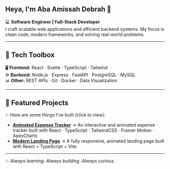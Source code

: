 ## Heya, I'm Aba Amissah Debrah 👋

<!--
**deeba39/deeba39** is a ✨ _special_ ✨ repository because its `README.md` (this file) appears on your GitHub profile.

Here are some ideas to get you started:

- 🔭 I’m currently working on ...
- 🌱 I’m currently learning ...
- 👯 I’m looking to collaborate on ...
- 🤔 I’m looking for help with ...
- 💬 Ask me about ...
- 📫 How to reach me: ...
- 😄 Pronouns: ...
- ⚡ Fun fact: ...
-->

💻 **Software Engineer | Full-Stack Developer**  
I craft scalable web applications and efficient backend systems. My focus is clean code, modern frameworks, and solving real-world problems.  

---

## 🚀 Tech Toolbox  
🖥️ **Frontend:** React · Svelte · TypeScript · Tailwind  
⚙️ **Backend:** Node.js · Express · FastAPI · PostgreSQL  · MySQL   
📊 **Other:** REST APIs · Git · Docker · Data Visualization  

---

## 🌟 Featured Projects  
✨ Here are some things I’ve built (click to view):  

- **[Animated Expense Tracker](https://github.com/deeba39/animated-expense-tracker)** → An interactive and animated expense tracker built with React · TypeScript · TailwindCSS · Framer Motion · ApexCharts
- **[Modern Landing Page](https://github.com/deeba39/modern-landing-page)** → A fully responsive, animated landing page built with React + TypeScript + Vite.

---
✨ *Always learning. Always building. Always curious.*  
